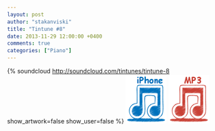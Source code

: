 ```yaml
---
layout: post
author: "stakanviski"
title: "Tintune #8"
date: 2013-11-29 12:00:00 +0400
comments: true
categories: ["Piano"]
---
```

{% soundcloud http://soundcloud.com/tintunes/tintune-8 show_artwork=false show_user=false %}
[![iPhone ringtone](/images/iphone_icon.png)](/download/tintune_0008.m4r)
[![MP3 ringtone](/images/mp3_icon.png)](/download/tintune_0008.mp3)
